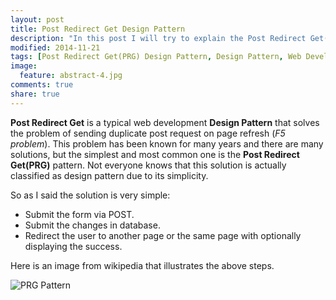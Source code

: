 ```yaml
---
layout: post
title: Post Redirect Get Design Pattern
description: "In this post I will try to explain the Post Redirect Get(PRG) design pattern, what problem it solves and the steps for its implementation."
modified: 2014-11-21
tags: [Post Redirect Get(PRG) Design Pattern, Design Pattern, Web Development Patterns, pattern]
image:
  feature: abstract-4.jpg
comments: true
share: true  
--- 
```


**Post Redirect Get** is a typical web development **Design Pattern** that solves the problem of sending duplicate post request on page refresh (*F5 problem*).
This problem has been known for many years and there are many solutions, but the simplest and most common one is the **Post Redirect Get(PRG)** pattern. Not everyone knows that this solution is actually classified as design pattern due to its simplicity.

So as I said the solution is very simple:

* Submit the form via POST.
* Submit the changes in database.
* Redirect the user to another page or the same page with optionally displaying the success.

Here is an image from wikipedia that illustrates the above steps.

![PRG Pattern](http://itanev.github.io/images/PRG/PRG.png)